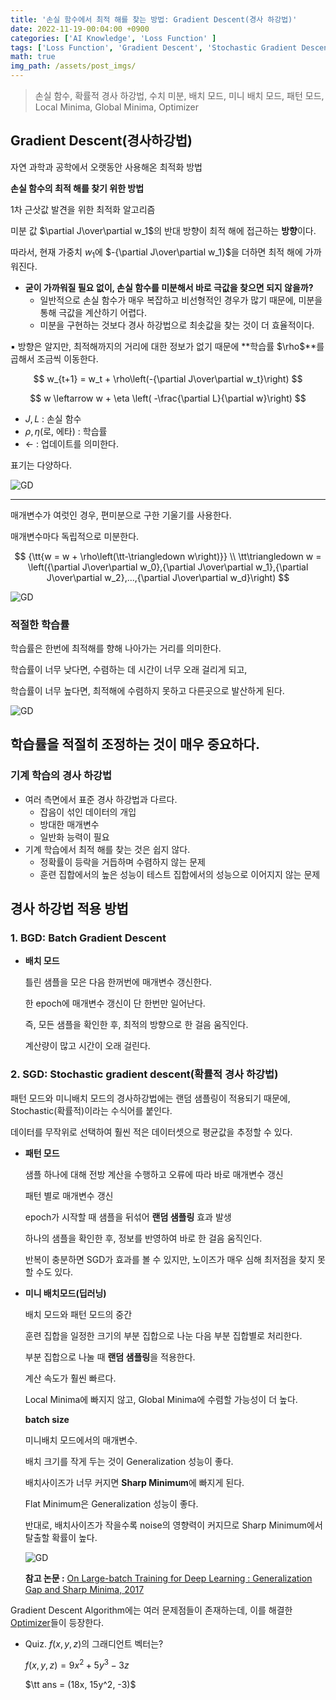 ```yaml
---
title: '손실 함수에서 최적 해를 찾는 방법: Gradient Descent(경사 하강법)'
date: 2022-11-19-00:04:00 +0900
categories: ['AI Knowledge', 'Loss Function' ]
tags: ['Loss Function', 'Gradient Descent', 'Stochastic Gradient Descent','Batch Mode','Mini Batch Mode','Pattern Mode' ]
math: true
img_path: /assets/post_imgs/
---
```


> 손실 함수, 확률적 경사 하강법, 수치 미분, 배치 모드, 미니 배치 모드, 패턴 모드, Local Minima, Global Minima, Optimizer

## Gradient Descent(경사하강법)

자연 과학과 공학에서 오랫동안 사용해온 최적화 방법

**손실 함수의 최적 해를 찾기 위한 방법**

1차 근삿값 발견을 위한 최적화 알고리즘

미분 값 $\partial J\over\partial w_1$의 반대 방향이 최적 해에 접근하는 **방향**이다.

따라서, 현재 가중치 $w_1$에 $-{\partial J\over\partial w_1}$을 더하면 최적 해에 가까워진다.

- **굳이 가까워질 필요 없이, 손실 함수를 미분해서 바로 극값을 찾으면 되지 않을까?**
    - 일반적으로 손실 함수가 매우 복잡하고 비선형적인 경우가 많기 때문에, 미분을 통해 극값을 계산하기 어렵다.
    - 미분을 구현하는 것보다 경사 하강법으로 최솟값을 찾는 것이 더 효율적이다.

<aside>
▪️ 방향은 알지만, 최적해까지의 거리에 대한 정보가 없기 때문에 **학습률 $\rho$**를 곱해서 조금씩 이동한다.

$$
w_{t+1} = w_t + \rho\left(-{\partial J\over\partial w_t}\right)
$$

$$
w \leftarrow w + \eta \left( -\frac{\partial L}{\partial w}\right)
$$

- $J, L$ : 손실 함수
- $\rho,\eta \text{(로, 에타)}$ : 학습률
- $\leftarrow$ : 업데이트를 의미한다.

표기는 다양하다.

![GD](gd.png)

---

매개변수가 여럿인 경우, 편미분으로 구한 기울기를 사용한다.

매개변수마다 독립적으로 미분한다.

$$
{\tt{w = w + \rho\left(\tt-\triangledown w\right)}}
\\
\tt\triangledown w = \left({\partial J\over\partial w_0},{\partial J\over\partial w_1},{\partial J\over\partial w_2},...,{\partial J\over\partial w_d}\right)
$$

![GD](gd1.png)

</aside>

### 적절한 학습률

학습률은 한번에 최적해를 향해 나아가는 거리를 의미한다.

학습률이 너무 낮다면, 수렴하는 데 시간이 너무 오래 걸리게 되고,

학습률이 너무 높다면, 최적해에 수렴하지 못하고 다른곳으로 발산하게 된다.

![GD](gd2.png)

학습률을 적절히 조정하는 것이 매우 중요하다.
---

### 기계 학습의 경사 하강법

- 여러 측면에서 표준 경사 하강법과 다르다.
    - 잡음이 섞인 데이터의 개입
    - 방대한 매개변수
    - 일반화 능력이 필요
- 기계 학습에서 최적 해를 찾는 것은 쉽지 않다.
    - 정확률이 등락을 거듭하며 수렴하지 않는 문제
    - 훈련 집합에서의 높은 성능이 테스트 집합에서의 성능으로 이어지지 않는 문제

## 경사 하강법 적용 방법

### 1. **BGD: Batch Gradient Descent**
- **배치 모드**
    
    틀린 샘플을 모은 다음 한꺼번에 매개변수 갱신한다.
    
    한 epoch에 매개변수 갱신이 단 한번만 일어난다.
    
    즉, 모든 샘플을 확인한 후, 최적의 방향으로 한 걸음 움직인다.
    
    계산량이 많고 시간이 오래 걸린다.
        
### 2. SGD: Stochastic gradient descent(확률적 경사 하강법)

패턴 모드와 미니배치 모드의 경사하강법에는 랜덤 샘플링이 적용되기 때문에, Stochastic(확률적)이라는 수식어를 붙인다.

데이터를 무작위로 선택하여 훨씬 적은 데이터셋으로 평균값을 추정할 수 있다.

- **패턴 모드**
    
    샘플 하나에 대해 전방 계산을 수행하고 오류에 따라 바로 매개변수 갱신
    
    패턴 별로 매개변수 갱신
    
    epoch가 시작할 때 샘플을 뒤섞어 **랜덤 샘플링** 효과 발생
    
    하나의 샘플을 확인한 후, 정보를 반영하여 바로 한 걸음 움직인다.
    
    반복이 충분하면 SGD가 효과를 볼 수 있지만, 노이즈가 매우 심해 최저점을 찾지 못할 수도 있다.
    
- **미니 배치모드(딥러닝)**
    
    배치 모드와 패턴 모드의 중간
    
    훈련 집합을 일정한 크기의 부분 집합으로 나눈 다음 부분 집합별로 처리한다.
    
    부분 집합으로 나눌 때 **랜덤 샘플링**을 적용한다.
    
    계산 속도가 훨씬 빠르다.
    
    Local Minima에 빠지지 않고, Global Minima에 수렴할 가능성이 더 높다.
    
    **batch size**

    미니배치 모드에서의 매개변수.
    
    배치 크기를 작게 두는 것이 Generalization 성능이 좋다.
    
    배치사이즈가 너무 커지면 **Sharp Minimum**에 빠지게 된다.
    
    Flat Minimum은 Generalization 성능이 좋다.
    
    반대로, 배치사이즈가 작을수록 noise의 영향력이 커지므로 Sharp Minimum에서 탈출할 확률이 높다.
    
    ![GD](gd3.png)
    
    **참고 논문 :** [On Large-batch Training for Deep Learning : Generalization Gap and Sharp Minima, 2017](https://arxiv.org/pdf/1609.04836.pdf)


Gradient Descent Algorithm에는 여러 문제점들이 존재하는데, 이를 해결한 [Optimizer](https://osmin625.github.io/posts/Optimizer/)들이 등장한다.

- Quiz. $f(x,y,z)$의 그래디언트 벡터는?
    
    $f(x,y,z) = 9x^2 + 5y^3 - 3z$
    
    $\tt ans = (18x, 15y^2, -3)$